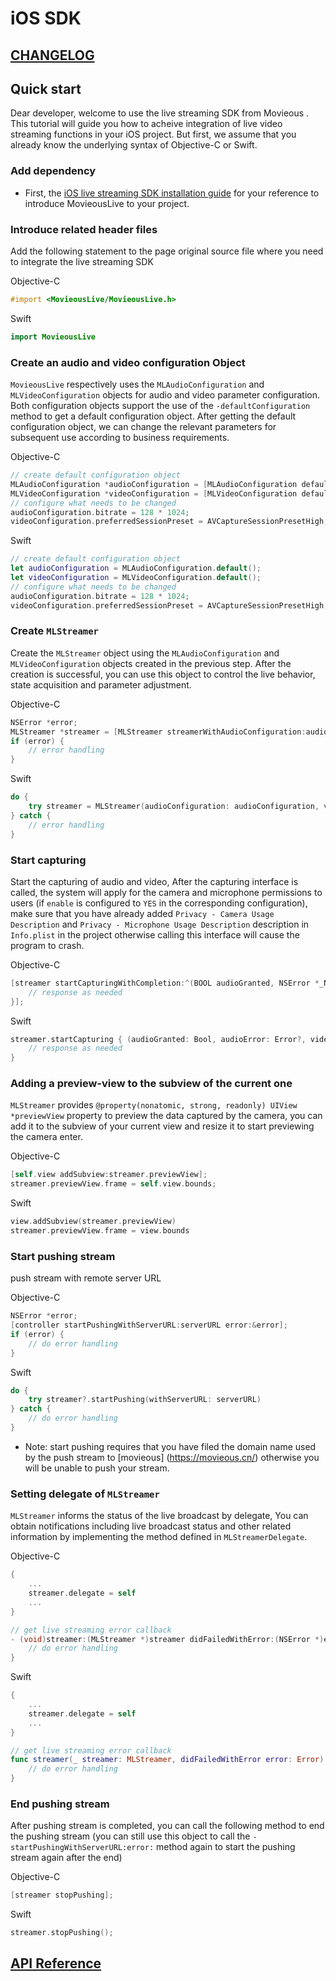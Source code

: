 # iOS SDK
## [CHANGELOG](https://github.com/movieous-team/MovieousLive-Cocoa-Release/blob/master/CHANGELOG.md)
  
## Quick start
Dear developer, welcome to use the live streaming SDK from Movieous . This tutorial will guide you how to acheive integration of live video streaming functions in your iOS project. But first, we assume that you already know the underlying syntax of Objective-C or Swift.

### Add dependency
* First, the [iOS live streaming SDK installation guide](https://github.com/movieous-team/MovieousLive-Cocoa-Release/blob/master/README.md#how-to-install) for your reference to introduce MovieousLive to your project.

### Introduce related header files
Add the following statement to the page original source file where you need to integrate the live streaming SDK

Objective-C
```objective-c
#import <MovieousLive/MovieousLive.h>
```

Swift
```swift
import MovieousLive
```

### Create an audio and video configuration Object
`MovieousLive` respectively uses the `MLAudioConfiguration` and `MLVideoConfiguration` objects for audio and video parameter configuration. Both configuration objects support the use of the `-defaultConfiguration` method to get a default configuration object. After getting the default configuration object, we can change the relevant parameters for subsequent use according to business requirements.


Objective-C
```objectivec
// create default configuration object
MLAudioConfiguration *audioConfiguration = [MLAudioConfiguration defaultConfiguration];
MLVideoConfiguration *videoConfiguration = [MLVideoConfiguration defaultConfiguration];
// configure what needs to be changed
audioConfiguration.bitrate = 128 * 1024;
videoConfiguration.preferredSessionPreset = AVCaptureSessionPresetHigh;
```

Swift
```swift
// create default configuration object
let audioConfiguration = MLAudioConfiguration.default();
let videoConfiguration = MLVideoConfiguration.default();
// configure what needs to be changed
audioConfiguration.bitrate = 128 * 1024;
videoConfiguration.preferredSessionPreset = AVCaptureSessionPresetHigh;
```

### Create `MLStreamer`
Create the `MLStreamer` object using the `MLAudioConfiguration` and `MLVideoConfiguration` objects created in the previous step. After the creation is successful, you can use this object to control the live behavior, state acquisition and parameter adjustment.

Objective-C
```objectivec
NSError *error;
MLStreamer *streamer = [MLStreamer streamerWithAudioConfiguration:audioConfiguration videoConfiguration:videoConfiguration error:&error];
if (error) {
    // error handling
}
```

Swift
```swift
do {
    try streamer = MLStreamer(audioConfiguration: audioConfiguration, videoConfiguration: videoConfiguration)
} catch {
    // error handling
}
```

### Start capturing
Start the capturing of audio and video, After the capturing interface is called, the system will apply for the camera and microphone permissions to users (if `enable` is configured to `YES` in the corresponding configuration), make sure that you have already added  `Privacy - Camera Usage Description` and `Privacy - Microphone Usage Description` description in `Info.plist` in the project otherwise calling this interface will cause the program to crash.

Objective-C
```objectivec
[streamer startCapturingWithCompletion:^(BOOL audioGranted, NSError *_Nullable audioError, BOOL videoGranted, NSError *_Nullable videoError) {
    // response as needed
}];
```

Swift
```swift
streamer.startCapturing { (audioGranted: Bool, audioError: Error?, videoGranted: Bool, videoError: Error?) in
    // response as needed
}
```

### Adding a preview-view to the subview of the current one
`MLStreamer` provides `@property(nonatomic, strong, readonly) UIView *previewView` property to preview the data captured by the camera, you can add it to the subview of your current view and resize it to start previewing the camera enter.

Objective-C
```objectivec
[self.view addSubview:streamer.previewView];
streamer.previewView.frame = self.view.bounds;
```

Swift
```swift
view.addSubview(streamer.previewView)
streamer.previewView.frame = view.bounds
```

### Start pushing stream 
push stream with remote server URL

Objective-C
```objectivec
NSError *error;
[controller startPushingWithServerURL:serverURL error:&error];
if (error) {
    // do error handling
}
```

Swift
```swift
do {
    try streamer?.startPushing(withServerURL: serverURL)
} catch {
    // do error handling
}
```

- Note: start pushing requires that you have filed the domain name used by the push stream to [movieous] (https://movieous.cn/) otherwise you will be unable to push your stream.

### Setting delegate of `MLStreamer` 
`MLStreamer` informs the status of the live broadcast by  delegate, You can obtain notifications including live broadcast status and other related information by implementing the method defined in `MLStreamerDelegate`.

Objective-C
```objectivec
{
    ...
    streamer.delegate = self
    ...
}

// get live streaming error callback
- (void)streamer:(MLStreamer *)streamer didFailedWithError:(NSError *)error {
    // do error handling
}
```

Swift
```swift
{
    ...
    streamer.delegate = self
    ...
}

// get live streaming error callback
func streamer(_ streamer: MLStreamer, didFailedWithError error: Error) {
    // do error handling
}
```

### End pushing stream
After  pushing stream  is completed, you can call the following method to end the pushing stream  (you can still use this object to call the `-startPushingWithServerURL:error:` method again to start the pushing stream again after the end)

Objective-C
```objectivec
[streamer stopPushing];
```

Swift
```swift
streamer.stopPushing();
```

## [API Reference](https://developer.movieous.cn/ios/live/api/)